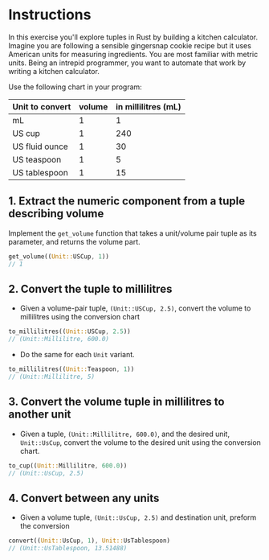 # Instructions

In this exercise you'll explore tuples in Rust by building a kitchen calculator. Imagine you are following a sensible gingersnap cookie recipe but it uses American units for measuring ingredients. You are most familiar with metric units. Being an intrepid programmer, you want to automate that work by writing a kitchen calculator.

Use the following chart in your program:

| Unit to convert | volume | in millilitres (mL) |
| --------------- | ------ | ------------------- |
| mL              | 1      | 1                   |
| US cup          | 1      | 240                 |
| US fluid ounce  | 1      | 30                  |
| US teaspoon     | 1      | 5                   |
| US tablespoon   | 1      | 15                  |

## 1. Extract the numeric component from a tuple describing volume

Implement the `get_volume` function that takes a unit/volume pair tuple as its parameter, and returns the volume part.

```rust
get_volume((Unit::USCup, 1))
// 1
```

## 2. Convert the tuple to millilitres

- Given a volume-pair tuple, `(Unit::USCup, 2.5)`, convert the volume to millilitres using the conversion chart

```rust
to_millilitres((Unit::USCup, 2.5))
// (Unit::Millilitre, 600.0)
```

- Do the same for each `Unit` variant.

```rust
to_millilitres((Unit::Teaspoon, 1))
// (Unit::Millilitre, 5)
```

## 3. Convert the volume tuple in millilitres to another unit

- Given a tuple, `(Unit::Millilitre, 600.0)`, and the desired unit, `Unit::UsCup`, convert the volume to the desired unit using the conversion chart.

```rust
to_cup((Unit::Millilitre, 600.0))
// (Unit::UsCup, 2.5)
```

## 4. Convert between any units

- Given a volume tuple, `(Unit::UsCup, 2.5)` and destination unit, preform the conversion

```rust
convert((Unit::UsCup, 1), Unit::UsTablespoon)
// (Unit::UsTablespoon, 13.51488)
```
